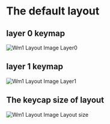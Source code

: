 # The default layout 
## layer 0 keymap
![Wm1 Layout Image Layer0](https://i.imgur.com/UWQzasE.png)
## layer 1 keymap
![Wm1 Layout Image Layer1](https://i.imgur.com/cHOefMH.png)
## The keycap size of layout
![Wm1 Layout Image Layout size](https://i.imgur.com/jL1EDod.png)
